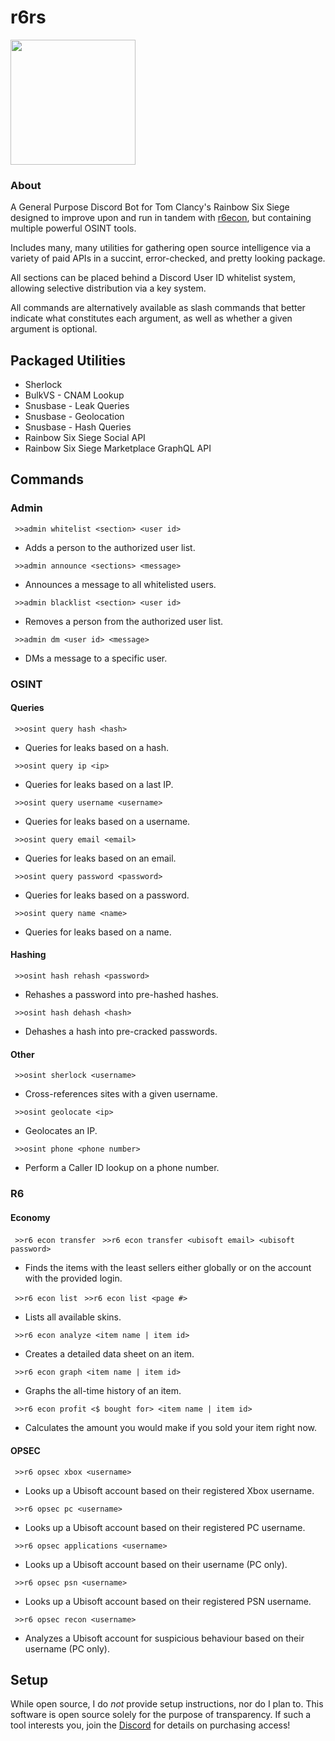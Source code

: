 # r6rs
<img src="https://github.com/hiibolt/hiibolt/assets/91273156/9528b9af-4166-4b51-b3f8-084d75dccc3b" width="200"/>

### About
A General Purpose Discord Bot for Tom Clancy's Rainbow Six Siege designed to improve upon and run in tandem with [r6econ](https://github.com/hiibolt/r6econ), but containing multiple powerful OSINT tools. 

Includes many, many utilities for gathering open source intelligence via a variety of paid APIs in a succint, error-checked, and pretty looking package.

All sections can be placed behind a Discord User ID whitelist system, allowing selective distribution via a key system.

All commands are alternatively available as slash commands that better indicate what constitutes each argument, as well as whether a given argument is optional.
 
## Packaged Utilities 
- Sherlock
- BulkVS - CNAM Lookup
- Snusbase - Leak Queries
- Snusbase - Geolocation
- Snusbase - Hash Queries
- Rainbow Six Siege Social API
- Rainbow Six Siege Marketplace GraphQL API


## Commands

### Admin

` >>admin whitelist <section> <user id>`
- Adds a person to the authorized user list.

` >>admin announce <sections> <message>`
- Announces a message to all whitelisted users.

` >>admin blacklist <section> <user id>`
- Removes a person from the authorized user list.

` >>admin dm <user id> <message>`
- DMs a message to a specific user.

### OSINT

#### Queries

` >>osint query hash <hash>`
- Queries for leaks based on a hash.

` >>osint query ip <ip>`
- Queries for leaks based on a last IP.

` >>osint query username <username>`
- Queries for leaks based on a username.

` >>osint query email <email>`
- Queries for leaks based on an email.

` >>osint query password <password>`
- Queries for leaks based on a password.

` >>osint query name <name>`
- Queries for leaks based on a name.

#### Hashing

` >>osint hash rehash <password>`
- Rehashes a password into pre-hashed hashes.

` >>osint hash dehash <hash>`
- Dehashes a hash into pre-cracked passwords.

#### Other

` >>osint sherlock <username>`
- Cross-references sites with a given username.

` >>osint geolocate <ip>`
- Geolocates an IP.

` >>osint phone <phone number>`
- Perform a Caller ID lookup on a phone number.

### R6

#### Economy

` >>r6 econ transfer`
` >>r6 econ transfer <ubisoft email> <ubisoft password>`
- Finds the items with the least sellers either globally or on the account with the provided login.

` >>r6 econ list`
` >>r6 econ list <page #>`
- Lists all available skins.

` >>r6 econ analyze <item name | item id>`
- Creates a detailed data sheet on an item.

` >>r6 econ graph <item name | item id>`
- Graphs the all-time history of an item.

` >>r6 econ profit <$ bought for> <item name | item id>`
- Calculates the amount you would make if you sold your item right now.

#### OPSEC

` >>r6 opsec xbox <username>`
- Looks up a Ubisoft account based on their registered Xbox username.

` >>r6 opsec pc <username>`
- Looks up a Ubisoft account based on their registered PC username.

` >>r6 opsec applications <username>`
- Looks up a Ubisoft account based on their username (PC only).

` >>r6 opsec psn <username>`
- Looks up a Ubisoft account based on their registered PSN username.

` >>r6 opsec recon <username>`
- Analyzes a Ubisoft account for suspicious behaviour based on their username (PC only).


## Setup
While open source, I do *not* provide setup instructions, nor do I plan to. This software is open source solely for the purpose of transparency. If such a tool interests you, join the [Discord](https://discord.gg/ENGqjywsbm) for details on purchasing access!
